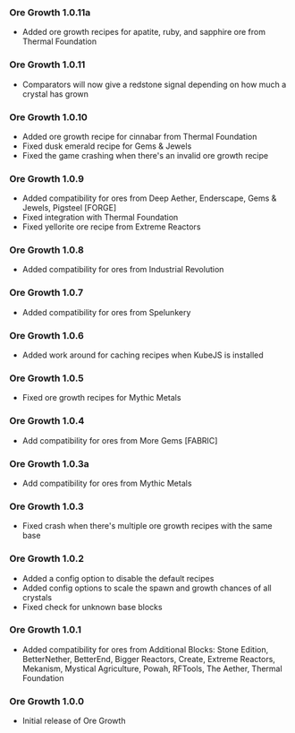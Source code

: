 ### Ore Growth 1.0.11a
- Added ore growth recipes for apatite, ruby, and sapphire ore from Thermal Foundation

### Ore Growth 1.0.11
- Comparators will now give a redstone signal depending on how much a crystal has grown

### Ore Growth 1.0.10
- Added ore growth recipe for cinnabar from Thermal Foundation
- Fixed dusk emerald recipe for Gems & Jewels
- Fixed the game crashing when there's an invalid ore growth recipe

### Ore Growth 1.0.9
- Added compatibility for ores from Deep Aether, Enderscape, Gems & Jewels, Pigsteel \[FORGE\]
- Fixed integration with Thermal Foundation
- Fixed yellorite ore recipe from Extreme Reactors

### Ore Growth 1.0.8
- Added compatibility for ores from Industrial Revolution

### Ore Growth 1.0.7
- Added compatibility for ores from Spelunkery

### Ore Growth 1.0.6
- Added work around for caching recipes when KubeJS is installed

### Ore Growth 1.0.5
- Fixed ore growth recipes for Mythic Metals

### Ore Growth 1.0.4
- Add compatibility for ores from More Gems \[FABRIC\]

### Ore Growth 1.0.3a
- Add compatibility for ores from Mythic Metals

### Ore Growth 1.0.3
- Fixed crash when there's multiple ore growth recipes with the same base

### Ore Growth 1.0.2
- Added a config option to disable the default recipes
- Added config options to scale the spawn and growth chances of all crystals
- Fixed check for unknown base blocks

### Ore Growth 1.0.1
- Added compatibility for ores from Additional Blocks: Stone Edition, BetterNether, BetterEnd, Bigger Reactors, Create, Extreme Reactors, Mekanism, Mystical Agriculture, Powah, RFTools, The Aether, Thermal Foundation

### Ore Growth 1.0.0
- Initial release of Ore Growth
